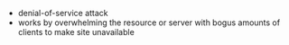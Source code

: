 - denial-of-service attack
- works by overwhelming the resource or server with bogus amounts of clients to make site unavailable